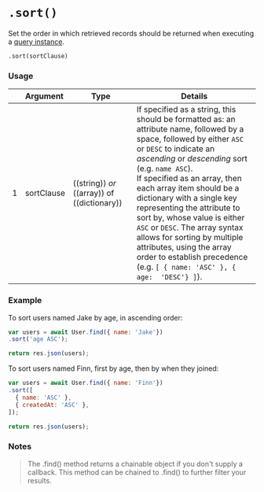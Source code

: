 # `.sort()`

Set the order in which retrieved records should be returned when executing a [query instance](https://sailsjs.com/documentation/reference/waterline-orm/queries).

```usage
.sort(sortClause)
```

### Usage
|   |     Argument     | Type                | Details |
|---|:-----------------|---------------------|------------|
| 1 |  sortClause      | ((string)) _or_ ((array)) of ((dictionary)) | If specified as a string, this should be formatted as: an attribute name, followed by a space, followed by either `ASC` or `DESC` to indicate an _ascending_ or _descending_ sort (e.g. `name ASC`). <br/>If specified as an array, then each array item should be a dictionary with a single key representing the attribute to sort by, whose value is either `ASC` or `DESC`. The array syntax allows for sorting by multiple attributes, using the array order to establish precedence <br/>(e.g. `[ { name: 'ASC' }, { age:  'DESC'} ]`). |

### Example

To sort users named Jake by age, in ascending order:
```javascript
var users = await User.find({ name: 'Jake'})
.sort('age ASC');

return res.json(users);
```

To sort users named Finn, first by age, then by when they joined:
```javascript
var users = await User.find({ name: 'Finn'})
.sort([
  { name: 'ASC' },
  { createdAt: 'ASC' },
]);

return res.json(users);
```

### Notes
> The .find() method returns a chainable object if you don't supply a callback.  This method can be chained to .find() to further filter your results.

<docmeta name="displayName" value=".sort()">
<docmeta name="pageType" value="method">
